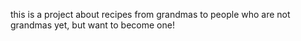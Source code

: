 this is a project about recipes from grandmas to people who are not grandmas yet, but want to become one! 
